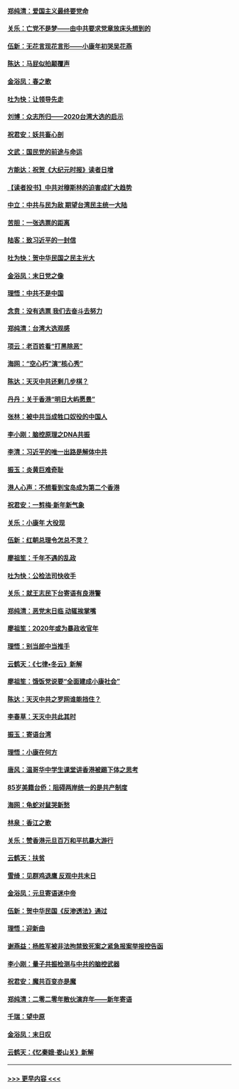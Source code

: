 #### [郑纯清：爱国主义最终要党命](../pages/nsc993/n11802197.md?t=01182031) 
#### [关乐：亡党不是梦——由中共要求党章放床头想到的](../pages/nsc993/n11802156.md?t=01182031) 
#### [伍新：无花言现花言形——小康年初哭吴花燕](../pages/nsc993/n11800044.md?t=01182031) 
#### [陈达：马屁似拍颠覆声](../pages/nsc993/n11800010.md?t=01182031) 
#### [金浴凤：春之歌](../pages/nsc993/n11797687.md?t=01182031) 
#### [吐为快：让领导先走](../pages/nsc993/n11797512.md?t=01182031) 
#### [刘博：众志所归——2020台湾大选的启示](../pages/nsc993/n11796878.md?t=01182031) 
#### [祝君安：妖共畜心剖](../pages/nsc993/n11794273.md?t=01182031) 
#### [文武：国民党的前途与命运](../pages/nsc993/n11794198.md?t=01182031) 
#### [方能达：祝贺《大纪元时报》读者日增](../pages/nsc993/n11793807.md?t=01182031) 
#### [【读者投书】中共对穆斯林的迫害成扩大趋势](../pages/nsc993/n11791371.md?t=01182031) 
#### [中立：中共与民为敌 期望台湾民主统一大陆](../pages/nsc993/n11790392.md?t=01182031) 
#### [苦胆：一张选票的距离](../pages/nsc993/n11788914.md?t=01182031) 
#### [陆客：致习近平的一封信](../pages/nsc993/n11788867.md?t=01182031) 
#### [吐为快：贺中华民国之民主光大](../pages/nsc993/n11788618.md?t=01182031) 
#### [金浴凤：末日党之像](../pages/nsc993/n11787475.md?t=01182031) 
#### [理悟：中共不是中国](../pages/nsc993/n11787463.md?t=01182031) 
#### [念贲：没有选票  我们去奋斗去努力](../pages/nsc993/n11787398.md?t=01182031) 
#### [郑纯清：台湾大选观感](../pages/nsc993/n11786210.md?t=01182031) 
#### [项云：老百姓看“打黑除恶”](../pages/nsc993/n11785398.md?t=01182031) 
#### [海网：“空心朽”演“核心秀”](../pages/nsc993/n11783874.md?t=01182031) 
#### [陈达：天灭中共还剩几步棋？](../pages/nsc993/n11783719.md?t=01182031) 
#### [丹丹：关于香港“明日大屿愿景”](../pages/nsc993/n11783273.md?t=01182031) 
#### [张林：被中共当成牲口奴役的中国人](../pages/nsc993/n11782397.md?t=01182031) 
#### [李小刚：脑控原理之DNA共振](../pages/nsc993/n11780962.md?t=01182031) 
#### [李清：习近平的唯一出路是解体中共](../pages/nsc993/n11780866.md?t=01182031) 
#### [振玉：炎黄巨难奇耻](../pages/nsc993/n11779632.md?t=01182031) 
#### [港人心声：不想看到宝岛成为第二个香港](../pages/nsc993/n11778817.md?t=01182031) 
#### [祝君安：一剪梅‧新年新气象](../pages/nsc993/n11776340.md?t=01182031) 
#### [关乐：小康年 大役现](../pages/nsc993/n11774213.md?t=01182031) 
#### [伍新：红朝总理令怎总不灵？](../pages/nsc993/n11770813.md?t=01182031) 
#### [廖祖笙：千年不遇的乱政](../pages/nsc993/n11770373.md?t=01182031) 
#### [吐为快：公检法司快收手](../pages/nsc993/n11770359.md?t=01182031) 
#### [关乐：就王志民下台寄语有良港警](../pages/nsc993/n11769903.md?t=01182031) 
#### [郑纯清：恶党末日临 动辄挨掌嘴](../pages/nsc993/n11769356.md?t=01182031) 
#### [廖祖笙：2020年或为暴政收官年](../pages/nsc993/n11768216.md?t=01182031) 
#### [理悟：别当郎中当推手](../pages/nsc993/n11768243.md?t=01182031) 
#### [云鹤天：《七律▪冬云》新解](../pages/nsc993/n11768204.md?t=01182031) 
#### [廖祖笙：饿饭党说要“全面建成小康社会”](../pages/nsc993/n11767482.md?t=01182031) 
#### [陈达：天灭中共之罗网谁能挡住？](../pages/nsc993/n11767465.md?t=01182031) 
#### [李春草：天灭中共此其时](../pages/nsc993/n11767452.md?t=01182031) 
#### [振玉：寄语台湾](../pages/nsc993/n11767432.md?t=01182031) 
#### [理悟：小康在何方](../pages/nsc993/n11767394.md?t=01182031) 
#### [唐风：温哥华中学生课堂讲香港被踢下体之思考](../pages/nsc993/n11766848.md?t=01182031) 
#### [85岁美籍台侨：阻碍两岸统一的是共产制度](../pages/nsc993/n11765043.md?t=01182031) 
#### [海网：龟蛇对鼠哭新愁](../pages/nsc993/n11764895.md?t=01182031) 
#### [林泉：香江之歌](../pages/nsc993/n11764415.md?t=01182031) 
#### [关乐：赞香港元旦百万和平抗暴大游行](../pages/nsc993/n11764382.md?t=01182031) 
#### [云鹤天：扶贫](../pages/nsc993/n11764245.md?t=01182031) 
#### [雪绮：见群鸡退鹰  反观中共末日](../pages/nsc993/n11762112.md?t=01182031) 
#### [金浴凤：元旦寄语迷中帝](../pages/nsc993/n11761788.md?t=01182031) 
#### [伍新：贺中华民国《反渗透法》通过](../pages/nsc993/n11761994.md?t=01182031) 
#### [理悟：迎新曲](../pages/nsc993/n11761152.md?t=01182031) 
#### [谢燕益：杨胜军被非法拘禁致死案之紧急报案举报控告函](../pages/nsc993/n11756134.md?t=01182031) 
#### [李小刚：量子共振检测与中共的脑控武器](../pages/nsc993/n11754518.md?t=01182031) 
#### [祝君安：魔共百变亦是魔](../pages/nsc993/n11754469.md?t=01182031) 
#### [郑纯清：二零二零年散伙演弃年——新年寄语](../pages/nsc993/n11754195.md?t=01182031) 
#### [千瑞：望中原](../pages/nsc993/n11754159.md?t=01182031) 
#### [金浴凤：末日叹](../pages/nsc993/n11752359.md?t=01182031) 
#### [云鹤天：《忆秦娥‧娄山关》新解](../pages/nsc993/n11752348.md?t=01182031) 

----
#### [ >>> 更早内容 <<< ](../indexes/nsc993-earlier.md)
